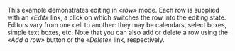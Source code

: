 This example demonstrates editing in _&laquo;row&raquo;_ mode. Each row is&nbsp;supplied with an _&laquo;Edit&raquo;_ link, a&nbsp;click on&nbsp;which switches the row into the editing state. Editors vary from one cell to&nbsp;another: they may be&nbsp;calendars, select boxes, simple text boxes, etc. Note that you can also add or&nbsp;delete a&nbsp;row using the _&laquo;Add a&nbsp;row&raquo;_ button or&nbsp;the _&laquo;Delete&raquo;_ link, respectively.